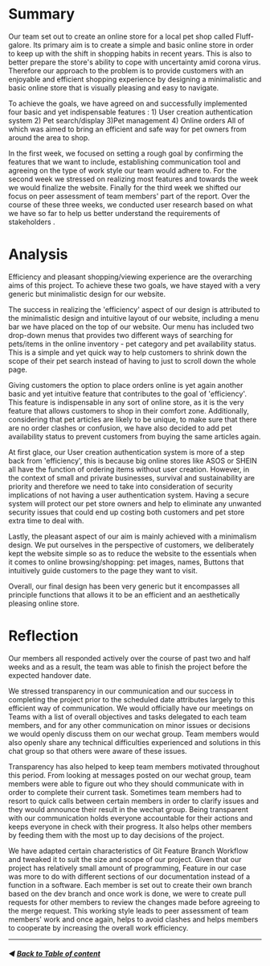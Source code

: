 # Summary
Our team set out to create an online store for a local pet shop called Fluff-galore. 
Its primary aim is to create a simple and basic online store in order to keep up with the shift in shopping habits in recent years.
This is also to better prepare the store's ability to cope with uncertainty amid corona virus.
Therefore our approach to the problem is to provide customers with an enjoyable and efficient shopping experience by designing a minimalistic and basic online store that is visually pleasing and easy to navigate.

To achieve the goals, we have agreed on and successfully implemented four basic and yet indispensable features : 1) User creation authentication system 2) Pet search/display 3)Pet management 4) Online orders
All of which was aimed to bring an efficient and safe way for pet owners from around the area to shop.

In the first week, we focused on setting a rough goal by confirming the features that we want to include, establishing communication tool and agreeing on the type of work style our team would adhere to. For the second week we stressed on realizing most features and towards the week we would finalize the website. Finally for the third week we shifted our focus on peer assessment of team members' part of the report.  Over the course of these three weeks, we conducted user research based on what we have so far to help us better understand the requirements of stakeholders .


# Analysis

Efficiency and pleasant shopping/viewing experience are the overarching aims of this project. To achieve these two goals, we have stayed with a very generic but minimalistic design for our website. 

The success in realizing the 'efficiency' aspect of our design is attributed to the minimalistic design and intuitive layout of our website, including a menu bar we have placed on the top of our website. Our menu has included two drop-down menus that provides two different ways of searching for pets/items in the online inventory - pet category and pet availability status. This is a simple and yet quick way to help customers to shrink down the scope of their pet search instead of having to just to scroll down the whole page. 

Giving customers the option to place orders online is yet again another basic and yet intuitive feature that contributes to the goal of 'efficiency'. This feature is indispensable in any sort of online store, as it is the very feature that allows customers to shop in their comfort zone. Additionally, considering that pet articles are likely to be unique, to make sure that there are no order clashes or confusion, we have also decided to add pet availability status to prevent customers from buying the same articles again. 

At first glace, our User creation authentication system is more of a step back from 'efficiency', this is because big online stores like ASOS or SHEIN all have the function of ordering items without user creation. However, in the context of small and private businesses,  survival and sustainability are priority and therefore we need to take into consideration of security implications of not having a user authentication system. Having a secure system will protect our pet store owners and help to eliminate any unwanted security issues that could end up costing both customers and pet store extra time to deal with. 

Lastly, the pleasant aspect of our aim is mainly achieved with a minimalism design. We put ourselves in the perspective of customers, we deliberately kept the website simple so as to reduce the website to the essentials when it comes to online browsing/shopping: pet images, names, Buttons that intuitively guide customers to the page they want to visit.

Overall, our final design has been very generic but it encompasses all principle functions that allows it to be an efficient and an aesthetically pleasing online store. 


# Reflection

Our members all responded actively over the course of past two and half weeks and as a result, the team was able to finish the project before the expected handover date. 

We stressed transparency in our communication and our success in completing the project prior to the scheduled date attributes largely to this efficient way of communication. We would officially have our meetings on Teams with a list of overall objectives and tasks delegated to each team members, and for any other communication on minor issues or decisions we would openly discuss them on our wechat group. Team members would also openly share any technical difficulties experienced and solutions in this chat group so that others were aware of these issues.  

Transparency has also helped to keep team members motivated throughout this period.  From looking at messages posted on our wechat group, team members were able to figure out who they should communicate with in order to complete their current task.  Sometimes team members had to resort to quick calls between certain members in order to clarify issues and they would announce their result in the wechat group. Being transparent with our communication holds everyone accountable for their actions and keeps everyone in check with their progress. It also helps other members by feeding them with the most up to day decisions of the project. 

We have adapted certain characteristics of Git Feature Branch Workflow  and tweaked it to suit the size and scope of our project. Given that our project has relatively small amount of programming, Feature in our case was more to do with different sections of our documentation instead of a function in a software. Each member is set out to create their own branch based on the dev branch and once work is done, we were to create pull requests for other members to review the changes made before agreeing to the merge request. This working style leads to peer assessment  of team members' work and once again, helps to avoid clashes and helps members to cooperate by increasing the overall work efficiency. 

___
##### :arrow_backward: [Back to Table of content](../README.md)
